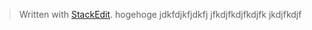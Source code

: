 


> Written with [StackEdit](https://stackedit.io/).
hogehoge
jdkfdjkfjdkfj
jfkdjfkdjfkdjfk
jkdjfkdjf
<!--stackedit_data:
eyJoaXN0b3J5IjpbMTM2Njg2MTM5LDcwMTczNjg5NSwtNzk1ND
UwMTU0LDczMDk5ODExNl19
-->